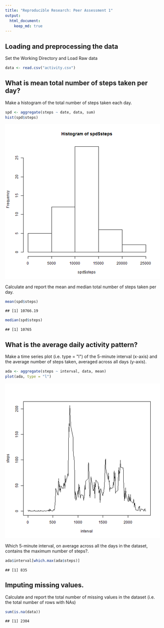 ```yaml
---
title: "Reproducible Research: Peer Assessment 1"
output: 
  html_document:
    keep_md: true
---
```



## Loading and preprocessing the data
Set the Working Directory and Load Raw data

```r
data <- read.csv("activity.csv")
```

## What is mean total number of steps taken per day?

Make a histogram of the total number of steps taken each day.


```r
spd <- aggregate(steps ~ date, data, sum)
hist(spd$steps)
```

![plot of chunk unnamed-chunk-2](figure/unnamed-chunk-2-1.png) 

Calculate and report the mean and median total number of steps taken per day.



```r
mean(spd$steps)
```

```
## [1] 10766.19
```

```r
median(spd$steps)
```

```
## [1] 10765
```



## What is the average daily activity pattern?

Make a time series plot (i.e. type = "l") of the 5-minute interval (x-axis) and the average number of steps taken, averaged across all days (y-axis).


```r
ada <- aggregate(steps ~ interval, data, mean)
plot(ada, type = "l")
```

![plot of chunk unnamed-chunk-4](figure/unnamed-chunk-4-1.png) 

Which 5-minute interval, on average across all the days in the dataset, contains the maximum number of steps?.

```r
ada$interval[which.max(ada$steps)]
```

```
## [1] 835
```

## Imputing missing values.


Calculate and report the total number of missing values in the dataset (i.e. the total number of rows with NAs)


```r
sum(is.na(data))
```

```
## [1] 2304
```



